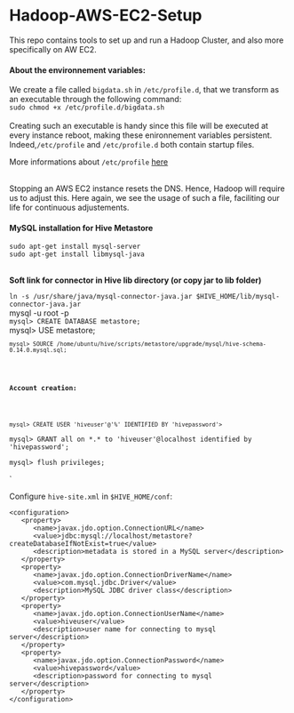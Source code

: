 # Hadoop-AWS-EC2-Setup
This repo contains tools to set up and run a Hadoop Cluster, and also more specifically on AW EC2.


<h4> About the environnement variables: </h4>

We create a file called ```bigdata.sh``` in ```/etc/profile.d```, that we transform as an executable through the following command: </br>
```sudo chmod +x /etc/profile.d/bigdata.sh```</br></br> 
Creating such an executable is handy since this file will be executed at every instance reboot, making these enironnement variables persistent. Indeed,```/etc/profile``` and ```/etc/profile.d``` both contain startup files.

More informations about ```/etc/profile``` <a href="http://www.linuxfromscratch.org/blfs/view/6.3/postlfs/profile.html">here</a>

</br>
Stopping an AWS EC2 instance resets the DNS. Hence, Hadoop will require us to adjust this. Here again, we see the usage of such a file, faciliting our life for continuous adjustements.

<h4> MySQL installation for Hive Metastore</h4>

```
sudo apt-get install mysql-server
sudo apt-get install libmysql-java
```
</br>
<strong>Soft link for connector in Hive lib directory (or copy jar to lib folder)</strong>
</br>


<code>
ln -s /usr/share/java/mysql-connector-java.jar $HIVE_HOME/lib/mysql-connector-java.jar
</code>
mysql -u root -p
</code>
<code>
mysql> CREATE DATABASE metastore;
</code>
mysql> USE metastore;
<code>
<code>
mysql> SOURCE /home/ubuntu/hive/scripts/metastore/upgrade/mysql/hive-schema-0.14.0.mysql.sql;
</code>

</br>
<strong>Account creation:</strong>
</br>

<code>
mysql> CREATE USER 'hiveuser'@'%' IDENTIFIED BY 'hivepassword'>
</code
<code>
mysql> GRANT all on *.* to 'hiveuser'@localhost identified by 'hivepassword';
</code>
<code>
mysql> flush privileges;</br>
</code>
`

Configure ```hive-site.xml``` in ```$HIVE_HOME/conf```:

```
<configuration>
   <property>
      <name>javax.jdo.option.ConnectionURL</name>
      <value>jdbc:mysql://localhost/metastore?createDatabaseIfNotExist=true</value>
      <description>metadata is stored in a MySQL server</description>
   </property>
   <property>
      <name>javax.jdo.option.ConnectionDriverName</name>
      <value>com.mysql.jdbc.Driver</value>
      <description>MySQL JDBC driver class</description>
   </property>
   <property>
      <name>javax.jdo.option.ConnectionUserName</name>
      <value>hiveuser</value>
      <description>user name for connecting to mysql server</description>
   </property>
   <property>
      <name>javax.jdo.option.ConnectionPassword</name>
      <value>hivepassword</value>
      <description>password for connecting to mysql server</description>
   </property>
</configuration>
``` 
